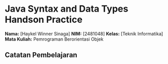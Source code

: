# Java Syntax and Data Types Handson Practice

**Nama:** [Haykel Winner Sinaga]
**NIM:** [2481048]
**Kelas:** [Teknik Informatika]
**Mata Kuliah:** Pemrograman Berorientasi Objek

## Catatan Pembelajaran
